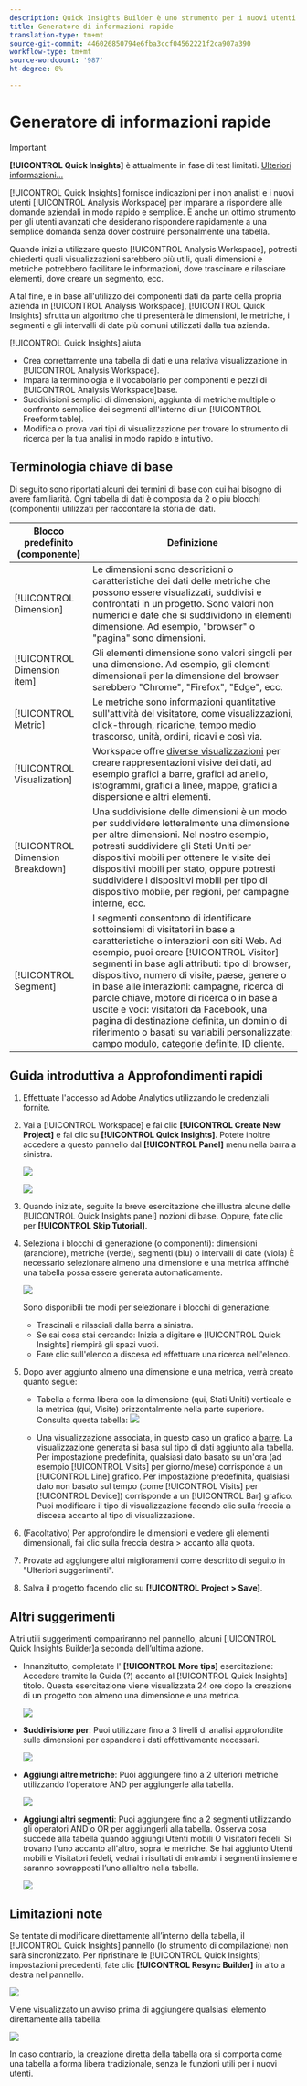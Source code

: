 ```yaml
---
description: Quick Insights Builder è uno strumento per i nuovi utenti di Workspace che li guida nella creazione di tabelle di dati e visualizzazioni
title: Generatore di informazioni rapide
translation-type: tm+mt
source-git-commit: 446026850794e6fba3ccf04562221f2ca907a390
workflow-type: tm+mt
source-wordcount: '987'
ht-degree: 0%

---
```



# Generatore di informazioni rapide

>[!IMPORTANT]
>
>**[!UICONTROL Quick Insights]** è attualmente in fase di test limitati. [Ulteriori informazioni...](https://docs.adobe.com/content/help/en/analytics/landing/an-releases.html)

[!UICONTROL Quick Insights] fornisce indicazioni per i non analisti e i nuovi utenti [!UICONTROL Analysis Workspace] per imparare a rispondere alle domande aziendali in modo rapido e semplice. È anche un ottimo strumento per gli utenti avanzati che desiderano rispondere rapidamente a una semplice domanda senza dover costruire personalmente una tabella.

Quando inizi a utilizzare questo [!UICONTROL Analysis Workspace], potresti chiederti quali visualizzazioni sarebbero più utili, quali dimensioni e metriche potrebbero facilitare le informazioni, dove trascinare e rilasciare elementi, dove creare un segmento, ecc.

A tal fine, e in base all&#39;utilizzo dei componenti dati da parte della propria azienda in [!UICONTROL Analysis Workspace], [!UICONTROL Quick Insights] sfrutta un algoritmo che ti presenterà le dimensioni, le metriche, i segmenti e gli intervalli di date più comuni utilizzati dalla tua azienda.

[!UICONTROL Quick Insights] aiuta

* Crea correttamente una tabella di dati e una relativa visualizzazione in [!UICONTROL Analysis Workspace].
* Impara la terminologia e il vocabolario per componenti e pezzi di [!UICONTROL Analysis Workspace]base.
* Suddivisioni semplici di dimensioni, aggiunta di metriche multiple o confronto semplice dei segmenti all&#39;interno di un [!UICONTROL Freeform table].
* Modifica o prova vari tipi di visualizzazione per trovare lo strumento di ricerca per la tua analisi in modo rapido e intuitivo.

## Terminologia chiave di base

Di seguito sono riportati alcuni dei termini di base con cui hai bisogno di avere familiarità. Ogni tabella di dati è composta da 2 o più blocchi (componenti) utilizzati per raccontare la storia dei dati.

| Blocco predefinito (componente) | Definizione |
|---|---|
| [!UICONTROL Dimension] | Le dimensioni sono descrizioni o caratteristiche dei dati delle metriche che possono essere visualizzati, suddivisi e confrontati in un progetto. Sono valori non numerici e date che si suddividono in elementi dimensione. Ad esempio, &quot;browser&quot; o &quot;pagina&quot; sono dimensioni. |
| [!UICONTROL Dimension item] | Gli elementi dimensione sono valori singoli per una dimensione. Ad esempio, gli elementi dimensionali per la dimensione del browser sarebbero &quot;Chrome&quot;, &quot;Firefox&quot;, &quot;Edge&quot;, ecc. |
| [!UICONTROL Metric] | Le metriche sono informazioni quantitative sull&#39;attività del visitatore, come visualizzazioni, click-through, ricariche, tempo medio trascorso, unità, ordini, ricavi e così via. |
| [!UICONTROL Visualization] | Workspace offre [diverse visualizzazioni](/help/analyze/analysis-workspace/visualizations/freeform-analysis-visualizations.md) per creare rappresentazioni visive dei dati, ad esempio grafici a barre, grafici ad anello, istogrammi, grafici a linee, mappe, grafici a dispersione e altri elementi. |
| [!UICONTROL Dimension Breakdown] | Una suddivisione delle dimensioni è un modo per suddividere letteralmente una dimensione per altre dimensioni. Nel nostro esempio, potresti suddividere gli Stati Uniti per dispositivi mobili per ottenere le visite dei dispositivi mobili per stato, oppure potresti suddividere i dispositivi mobili per tipo di dispositivo mobile, per regioni, per campagne interne, ecc. |
| [!UICONTROL Segment] | I segmenti consentono di identificare sottoinsiemi di visitatori in base a caratteristiche o interazioni con siti Web. Ad esempio, puoi creare [!UICONTROL Visitor] segmenti in base agli attributi: tipo di browser, dispositivo, numero di visite, paese, genere o in base alle interazioni: campagne, ricerca di parole chiave, motore di ricerca o in base a uscite e voci: visitatori da Facebook, una pagina di destinazione definita, un dominio di riferimento o basati su variabili personalizzate: campo modulo, categorie definite, ID cliente. |

## Guida introduttiva a Approfondimenti rapidi

1. Effettuate l&#39;accesso ad Adobe Analytics utilizzando le credenziali fornite.
1. Vai a [!UICONTROL Workspace] e fai clic **[!UICONTROL Create New Project]** e fai clic su **[!UICONTROL Quick Insights]**. Potete inoltre accedere a questo pannello dal **[!UICONTROL Panel]** menu nella barra a sinistra.

   ![](assets/qibuilder.png)

   ![](assets/qi-panel.png)

1. Quando iniziate, seguite la breve esercitazione che illustra alcune delle [!UICONTROL Quick Insights panel] nozioni di base. Oppure, fate clic per **[!UICONTROL Skip Tutorial]**.
1. Seleziona i blocchi di generazione (o componenti): dimensioni (arancione), metriche (verde), segmenti (blu) o intervalli di date (viola) È necessario selezionare almeno una dimensione e una metrica affinché una tabella possa essere generata automaticamente.

   ![](assets/qibuilder2.png)

   Sono disponibili tre modi per selezionare i blocchi di generazione:
   * Trascinali e rilasciali dalla barra a sinistra.
   * Se sai cosa stai cercando: Inizia a digitare e [!UICONTROL Quick Insights] riempirà gli spazi vuoti.
   * Fare clic sull&#39;elenco a discesa ed effettuare una ricerca nell&#39;elenco.

1. Dopo aver aggiunto almeno una dimensione e una metrica, verrà creato quanto segue:

   * Tabella a forma libera con la dimensione (qui, Stati Uniti) verticale e la metrica (qui, Visite) orizzontalmente nella parte superiore. Consulta questa tabella:
   ![](assets/qibuilder3.png)

   * Una visualizzazione associata, in questo caso un grafico a [barre](/help/analyze/analysis-workspace/visualizations/bar.md). La visualizzazione generata si basa sul tipo di dati aggiunto alla tabella. Per impostazione predefinita, qualsiasi dato basato su un&#39;ora (ad esempio [!UICONTROL Visits] per giorno/mese) corrisponde a un [!UICONTROL Line] grafico. Per impostazione predefinita, qualsiasi dato non basato sul tempo (come [!UICONTROL Visits] per [!UICONTROL Device]) corrisponde a un [!UICONTROL Bar] grafico. Puoi modificare il tipo di visualizzazione facendo clic sulla freccia a discesa accanto al tipo di visualizzazione.


1. (Facoltativo) Per approfondire le dimensioni e vedere gli elementi dimensionali, fai clic sulla freccia destra > accanto alla quota.

1. Provate ad aggiungere altri miglioramenti come descritto di seguito in &quot;Ulteriori suggerimenti&quot;.

1. Salva il progetto facendo clic su **[!UICONTROL Project > Save]**.

## Altri suggerimenti

Altri utili suggerimenti compariranno nel pannello, alcuni [!UICONTROL Quick Insights Builder]a seconda dell’ultima azione.

* Innanzitutto, completate l&#39; **[!UICONTROL More tips]** esercitazione: Accedere tramite la Guida (?) accanto al [!UICONTROL Quick Insights] titolo. Questa esercitazione viene visualizzata 24 ore dopo la creazione di un progetto con almeno una dimensione e una metrica.

   ![](assets/qibuilder4.png)

* **Suddivisione per**: Puoi utilizzare fino a 3 livelli di analisi approfondite sulle dimensioni per espandere i dati effettivamente necessari.

   ![](assets/qibuilder5.png)

* **Aggiungi altre metriche**: Puoi aggiungere fino a 2 ulteriori metriche utilizzando l&#39;operatore AND per aggiungerle alla tabella.

   ![](assets/qibuilder6.png)

* **Aggiungi altri segmenti**: Puoi aggiungere fino a 2 segmenti utilizzando gli operatori AND o OR per aggiungerli alla tabella. Osserva cosa succede alla tabella quando aggiungi Utenti mobili O Visitatori fedeli. Si trovano l&#39;uno accanto all&#39;altro, sopra le metriche. Se hai aggiunto Utenti mobili e Visitatori fedeli, vedrai i risultati di entrambi i segmenti insieme e saranno sovrapposti l’uno all’altro nella tabella.

   ![](assets/qibuilder7.png)

## Limitazioni note

Se tentate di modificare direttamente all’interno della tabella, il [!UICONTROL Quick Insights] pannello (lo strumento di compilazione) non sarà sincronizzato. Per ripristinare le [!UICONTROL Quick Insights] impostazioni precedenti, fate clic **[!UICONTROL Resync Builder]** in alto a destra nel pannello.

![](assets/qibuilder9.png)

Viene visualizzato un avviso prima di aggiungere qualsiasi elemento direttamente alla tabella:

![](assets/qibuilder8.png)

In caso contrario, la creazione diretta della tabella ora si comporta come una tabella a forma libera tradizionale, senza le funzioni utili per i nuovi utenti.

